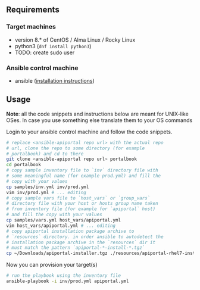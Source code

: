 ## Requirements

### Target machines

* version 8.* of CentOS / Alma Linux / Rocky Linux
* python3 (`dnf install python3`)
* TODO: create sudo user

### Ansible control machine

* ansible ([installation instructions][ansible installation])

## Usage

**Note**: all the code snippets and instructions below are meant for UNIX-like OSes. In case you use something else translate them to your OS commands

Login to your ansible control machine and follow the code snippets.

```bash
# replace <ansible-apiportal repo url> with the actual repo
# url, clone the repo to some directory (for example
# portalbook) and cd to there
git clone <ansible-apiportal repo url> portalbook
cd portalbook
# copy sample inventory file to `inv` directory file with
# some meaningful name (for example prod.yml) and fill the
# copy with your values
cp samples/inv.yml inv/prod.yml
vim inv/prod.yml # ... editing
# copy sample vars file to `host_vars` or `group_vars`
# directory file with your host or hosts group name taken
# from inventory file (for example for `apiportal` host) 
# and fill the copy with your values
cp samples/vars.yml host_vars/apiportal.yml
vim host_vars/apiportal.yml # ... editing
# copy apiportal installation package archive to 
# `resources` directory. in order ansible to autodetect the
# installation package archive in the `resources` dir it
# must match the pattern `apiportal-*-install-*.tgz`
cp ~/Downloads/apiportal-installer.tgz ./resources/apiportal-rhel7-install-package.tgz
```

Now you can provision your target(s)

```bash
# run the playbook using the inventory file
ansible-playbook -i inv/prod.yml apiportal.yml
```

[ansible installation]: https://docs.ansible.com/ansible/latest/installation_guide/intro_installation.html
